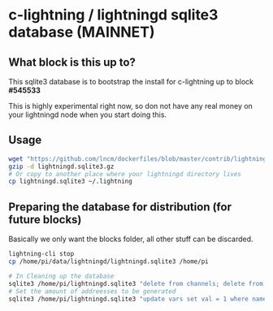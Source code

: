 # c-lightning / lightningd sqlite3 database (MAINNET)

## What block is this up to?

This sqlite3 database is to bootstrap the install for c-lightning up to block **#545533**

This is highly experimental right now, so don not have any real money on your lightningd node when you start doing this.

## Usage

```bash
wget "https://github.com/lncm/dockerfiles/blob/master/contrib/lightningd-database/lightningd.sqlite3.gz?raw=true" -O lightningd.sqlite3.gz
gzip -d lightningd.sqlite3.gz
# Or copy to another place where your lightningd directory lives
cp lightningd.sqlite3 ~/.lightning
```

## Preparing the database for distribution (for future blocks)

Basically we only want the blocks folder, all other stuff can be discarded.

```bash
lightning-cli stop
cp /home/pi/data/lightningd/lightningd.sqlite3 /home/pi

# In Cleaning up the database
sqlite3 /home/pi/lightningd.sqlite3 "delete from channels; delete from transactions; delete from invoices; delete from utxoset; delete from channel_htlcs; delete from payments; delete from outputs; "
# Set the amount of addreesses to be generated
sqlite3 /home/pi/lightningd.sqlite3 "update vars set val = 1 where name = 'bip32_max_index'; "
```